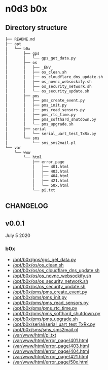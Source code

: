 # n0d3 b0x

## Directory structure

```sh
├── README.md
├── opt
│   └── b0x
│       ├── gps
│       │   └── gps_get_data.py
│       ├── os
│       │   ├── _ENV_
│       │   ├── os_clean.sh
│       │   ├── os_cloudflare_dns_update.sh
│       │   ├── os_novnc_websockify.sh
│       │   ├── os_security_network.sh
│       │   └── os_security_update.sh
│       ├── pms
│       │   ├── pms_create_event.py
│       │   ├── pms_init.py
│       │   ├── pms_read_sensors.py
│       │   ├── pms_rtc_time.py
│       │   ├── pms_softhard_shutdown.py
│       │   └── pms_upgrade.sh
│       ├── serial
│       │   └── serial_uart_test_TxRx.py
│       └── sms
│           └── sms_sms2mail.pl
└── var
    └── www
        └── html
            ├── error_page
            │   ├── 401.html
            │   ├── 403.html
            │   ├── 404.html
            │   ├── 421.html
            │   └── 50x.html
            └── pi.txt
```

## CHANGELOG

## v0.0.1

July 5 2020

### b0x

 * [/opt/b0x/gps/gps_get_data.py](https://github.com/ad5030/OIAP/blob/master/n0d3-b0x/opt/b0x/gps/gps_get_data.py)
 * [/opt/b0x/os/os_clean.sh](https://github.com/ad5030/OIAP/blob/master/n0d3-b0x/opt/b0x/os/os_clean.sh)
 * [/opt/b0x/os/os_cloudflare_dns_update.sh](https://github.com/ad5030/OIAP/blob/master/n0d3-b0x/opt/b0x/os/os_cloudflare_dns_update.sh)
 * [/opt/b0x/os/os_novnc_websockify.sh](https://github.com/ad5030/OIAP/blob/master/n0d3-b0x/opt/b0x/os/os_novnc_websockify.sh)
 * [/opt/b0x/os/os_security_network.sh](https://github.com/ad5030/OIAP/blob/master/n0d3-b0x/opt/b0x/os/os_security_network.sh)
 * [/opt/b0x/os/os_security_update.sh](https://github.com/ad5030/OIAP/blob/master/n0d3-b0x/opt/b0x/os/os_security_update.sh)
 * [/opt/b0x/pms/pms_create_event.py](https://github.com/ad5030/OIAP/blob/master/n0d3-b0x/opt/b0x/pms/pms_create_event.py)
 * [/opt/b0x/pms/pms_init.py](https://github.com/ad5030/OIAP/blob/master/n0d3-b0x/opt/b0x/pms/pms_init.py)
 * [/opt/b0x/pms/pms_read_sensors.py](https://github.com/ad5030/OIAP/blob/master/n0d3-b0x/opt/b0x/pms/pms_read_sensors.py)
 * [/opt/b0x/pms/pms_rtc_time.py](https://github.com/ad5030/OIAP/blob/master/n0d3-b0x/opt/b0x/pms/pms_rtc_time.py)
 * [/opt/b0x/pms/pms_softhard_shutdown.py](https://github.com/ad5030/OIAP/blob/master/n0d3-b0x/opt/b0x/pms/pms_softhard_shutdown.py)
 * [/opt/b0x/pms/pms_upgrade.sh](https://github.com/ad5030/OIAP/blob/master/n0d3-b0x/opt/b0x/pms/pms_upgrade.sh)
 * [/opt/b0x/serial/serial_uart_test_TxRx.py](https://github.com/ad5030/OIAP/blob/master/n0d3-b0x/opt/b0x/serial/serial_uart_test_TxRx.py)
 * [/opt/b0x/sms/sms_sms2mail.pl](https://github.com/ad5030/OIAP/blob/master/n0d3-b0x/opt/b0x/sms/sms_sms2mail.pl)
 * [/var/www/html/pi.txt](https://github.com/ad5030/OIAP/blob/master/n0d3-b0x/var/www/html/pi.txt)
 * [/var/www/html/error_page/401.html](https://github.com/ad5030/OIAP/blob/master/n0d3-b0x/var/www/html/error_page/401.html)
 * [/var/www/html/error_page/403.html](https://github.com/ad5030/OIAP/blob/master/n0d3-b0x/var/www/html/error_page/403.html)
 * [/var/www/html/error_page/404.html](https://github.com/ad5030/OIAP/blob/master/n0d3-b0x/var/www/html/error_page/404.html)
 * [/var/www/html/error_page/421.html](https://github.com/ad5030/OIAP/blob/master/n0d3-b0x/var/www/html/error_page/421.html)
 * [/var/www/html/error_page/50x.html](https://github.com/ad5030/OIAP/blob/master/n0d3-b0x/var/www/html/error_page/50x.html)
